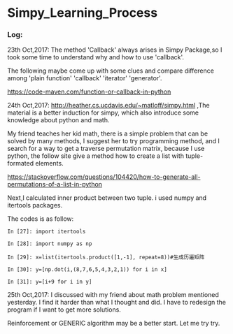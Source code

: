 # Simpy_Learning_Process
### Log:

23th Oct,2017: The method 'Callback' always arises in Simpy Package,so I took some time to understand why and how to use 'callback'.

The following maybe come up with some clues and compare difference among 'plain function' 'callback' 'iterator' 'generator'.

https://code-maven.com/function-or-callback-in-python

24th Oct,2017: http://heather.cs.ucdavis.edu/~matloff/simpy.html ,The material is a better induction for simpy, which also introduce some knowledge about python and math.

My friend teaches her kid math, there is a simple problem that can be solved by many methods, I suggest her to try programming method, and I search for a way to get a traverse permutation matrix, because I use python, the follow site give a method how to create a list with tuple-formated elements.

https://stackoverflow.com/questions/104420/how-to-generate-all-permutations-of-a-list-in-python 

Next,I calculated inner product between two tuple. i used numpy and itertools packages.

The codes is as follow:
```
In [27]: import itertools

In [28]: import numpy as np

In [29]: x=list(itertools.product([1,-1], repeat=8))#生成历遍矩阵

In [30]: y=[np.dot(i,(8,7,6,5,4,3,2,1)) for i in x]

In [31]: y=[i+9 for i in y]
```
25th Oct,2017: I discussed with my friend about math problem mentioned yesterday. I find it harder than what I thought and did.
I have to redesign the program if I want to get more solutions.

Reinforcement or GENERIC algorithm may be a better start. Let me try try.
